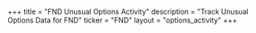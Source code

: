 +++
title = "FND Unusual Options Activity"
description = "Track Unusual Options Data for FND"
ticker = "FND"
layout = "options_activity"
+++

